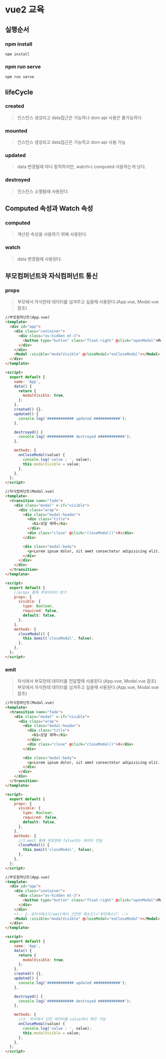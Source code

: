 # vue2 교육

## 실행순서

### npm install

```
npm install
```

### npm run serve

```
npm run serve
```

## lifeCycle

### created

> 인스턴스 생성되고 data접근은 가능하나 dom api 사용은 불가능하다

### mounted

> 인스턴스 생성되고 data접근은 가능하고 dom api 사용 가능

### updated

> data 변경될때 마다 동작하지만, watch나 computed 사용하는게 낫다.

### destroyed

> 인스턴스 소멸될때 사용된다.

## Computed 속성과 Watch 속성

### computed

> 계산된 속성을 사용하기 위해 사용된다.

### watch

> data 변경될때 사용된다.

## 부모컴퍼넌트와 자식컴퍼넌트 통신

### props

> 부모에서 자식한테 데이터를 넘겨주고 싶을때 사용된다.(App.vue, Modal.vue 참조)

```html javascript
//부모컴퍼넌트(App.vue)
<template>
  <div id="app">
    <div class="container">
      <div class="ov-hidden mt-3">
        <button type="button" class="float-right" @click="openModal">Modal</button>
      </div>
    </div>
    <Modal :visible="modalVisible" @closeModal="onCloseModal"></Modal>
  </div>
</template>

<script>
  export default {
    name: 'App',
    data() {
      return {
        modalVisible: true,
      };
    },
    created() {},
    updated() {
      console.log('############ updated ############');
    },

    destroyed() {
      console.log('############ destroyed ############');
    },

    methods: {
      onCloseModal(value) {
        console.log('value : ', value);
        this.modalVisible = value;
      },
    },
  };
</script>
```

```html javascript
//자식컴퍼넌트(Modal.vue)
<template>
  <transition name="fade">
    <div class="modal" v-if="visible">
      <div class="wrap">
        <div class="modal-header">
          <div class="title">
            <h1>모달 제목</h1>
          </div>
          <div class="close" @click="closeModal()">X</div>
        </div>

        <div class="modal-body">
          <p>Lorem ipsum dolor, sit amet consectetur adipisicing elit. Soluta culpa alias saepe fugiat amet blanditiis dolorum officia pariatur hic, laboriosam, illum repudiandae ab illo eius laborum labore temporibus reprehenderit incidunt.</p>
        </div>
      </div>
    </div>
  </transition>
</template>

<script>
  export default {
    //props 통해 부모데이터 받기
    props: {
      visible: {
        type: Boolean,
        required: false,
        default: false,
      },
    },
    methods: {
      closeModal() {
        this.$emit('closeModal', false);
      },
    },
  };
</script>
```

### emit

> 자식에서 부모한테 데이터를 전달할때 사용된다.(App.vue, Modal.vue 참조)
> 부모에서 자식한테 데이터를 넘겨주고 싶을때 사용된다.(App.vue, Modal.vue 참조)

```html javascript
//자식컴퍼넌트(Modal.vue)
<template>
  <transition name="fade">
    <div class="modal" v-if="visible">
      <div class="wrap">
        <div class="modal-header">
          <div class="title">
            <h1>모달 제목</h1>
          </div>
          <div class="close" @click="closeModal()">X</div>
        </div>

        <div class="modal-body">
          <p>Lorem ipsum dolor, sit amet consectetur adipisicing elit. Soluta culpa alias saepe fugiat amet blanditiis dolorum officia pariatur hic, laboriosam, illum repudiandae ab illo eius laborum labore temporibus reprehenderit incidunt.</p>
        </div>
      </div>
    </div>
  </transition>
</template>

<script>
  export default {
    props: {
      visible: {
        type: Boolean,
        required: false,
        default: false,
      },
    },
    methods: {
      //1.emit 통해 부모한테 false라는 데이터 전달
      closeModal() {
        this.$emit('closeModal', false);
      },
    },
  };
</script>
```

```html javascript
//부모컴퍼넌트(App.vue)
<template>
  <div id="app">
    <div class="container">
      <div class="ov-hidden mt-3">
        <button type="button" class="float-right" @click="openModal">Modal</button>
      </div>
    </div>
    <!-- 2. @자식메소드(emit에서 선언한 메소드)="부모메소드" -->
    <Modal :visible="modalVisible" @closeModal="onCloseModal"></Modal>
  </div>
</template>

<script>
  export default {
    name: 'App',
    data() {
      return {
        modalVisible: true,
      };
    },
    created() {},
    updated() {
      console.log('############ updated ############');
    },

    destroyed() {
      console.log('############ destroyed ############');
    },

    methods: {
      //3. 자식에서 던진 데이터를 value에서 확인 가능
      onCloseModal(value) {
        console.log('value : ', value);
        this.modalVisible = value;
      },
    },
  };
</script>
```
